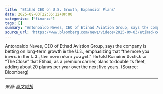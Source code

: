 ```yaml
---
title: "Etihad CEO on U.S. Growth, Expansion Plans"
date: 2025-09-03T22:56:12+08:00
categories: ["finance"]
tags: []
summary: "Antonoaldo Neves, CEO of Etihad Aviation Group, says the company is betting on long-term growth in the U.S., emphasizing that “the more you invest in the U.S., the more return you get.” He told Romain"
source_url: "https://www.bloomberg.com/news/videos/2025-09-03/etihad-ceo-on-u-s-growth-expansion-plans-video"
---
```


Antonoaldo Neves, CEO of Etihad Aviation Group, says the company is betting on long-term growth in the U.S., emphasizing that “the more you invest in the U.S., the more return you get.” He told Romaine Bostick on “The Close” that Etihad, as a premium carrier, plans to double its fleet, adding about 20 planes per year over the next five years. (Source: Bloomberg)

---

*来源: [原文链接](https://www.bloomberg.com/news/videos/2025-09-03/etihad-ceo-on-u-s-growth-expansion-plans-video)*
